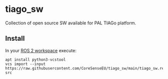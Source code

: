 # tiago_sw

Collection of open source SW available for PAL TIAGo platform.

## Install

In your [ROS 2 workspace](https://docs.ros.org/en/humble/Tutorials/Beginner-Client-Libraries/Creating-A-Workspace/Creating-A-Workspace.html) execute:

```
apt install python3-vcstool
vcs import --input https://raw.githubusercontent.com/CoreSenseEU/tiago_sw/main/tiago_sw.repos src
```
